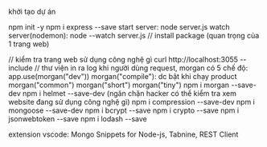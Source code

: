 khởi tạo dự án

npm init -y
npm i express --save
start server: node server.js
watch server(nodemon): node --watch server.js
// install package (quan trọng của 1 trang web)

// kiểm tra trang web sử dụng công nghệ gì
curl http://localhost:3055 --include
// thư viện in ra log khi người dùng request, 
morgan có 5 chế độ: 
app.use(morgan("dev"))
morgan("compile"): dc bật khi chạy product
morgan("common")
morgan("short")
morgan("tiny")
npm i morgan --save-dev
npm i helmet --save-dev (ngăn chặn hacker có thể kiểm tra xem website đang sử dụng công nghệ gì)
npm i compression --save-dev
npm i mongoose --save-dev 
npm i bcrypt --save
npm i crypto --save
npm i jsonwebtoken --save
npm i lodash --save

extension vscode: Mongo Snippets for Node-js, Tabnine, REST Client